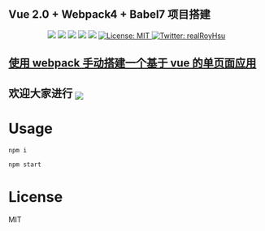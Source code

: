 ## Vue 2.0 + Webpack4 + Babel7 项目搭建

<p align="center">
  <img src="https://img.shields.io/badge/version-0.0.1-blue.svg?cacheSeconds=2592000" />
  <img src="https://img.shields.io/badge/vue-2.6.6-blue.svg" />
  <img src="https://img.shields.io/badge/webpack-4.29.3-blue.svg" />
  <img src="https://img.shields.io/badge/babel-7.4.5-blue.svg" />
  <img src="https://img.shields.io/badge/node-%3E%3D9.3.0-blue.svg" />
  <a href="https://github.com/kefranabg/readme-md-generator/blob/master/LICENSE">
    <img alt="License: MIT" src="https://img.shields.io/badge/License-MIT-yellow.svg" target="_blank" />
  </a>
  <a href="https://twitter.com/realRoyHsu">
    <img alt="Twitter: realRoyHsu" src="https://img.shields.io/twitter/follow/realRoyHsu.svg?style=social" target="_blank" />
  </a>
</p>

## [使用 webpack 手动搭建一个基于 vue 的单页面应用](https://effiego.com/2019/03/25/2019-03-25%20%E4%BD%BF%E7%94%A8webpack%E6%89%8B%E5%8A%A8%E6%90%AD%E5%BB%BA%E4%B8%80%E4%B8%AA%E5%9F%BA%E4%BA%8Evue%E7%9A%84%E5%8D%95%E9%A1%B5%E9%9D%A2%E5%BA%94%E7%94%A8/)

<h2 >
  欢迎大家进行 
  <a href="" target="_blank">
    <img style="margin-bottom:-5px" src="https://img.shields.io/github/forks/realRoyHsu/vue-Webpack4-Babel6.svg" />
  </a> 
</h2>

# Usage

```javascript
npm i

npm start
```

# License

MIT
